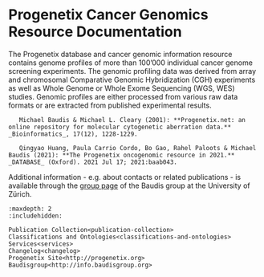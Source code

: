 Progenetix Cancer Genomics Resource Documentation
=================================================

The Progenetix database and cancer genomic information resource  contains genome profiles of more than 100’000 individual cancer genome screening experiments. The genomic profiling data was derived from array and chromosomal Comparative Genomic Hybridization (CGH) experiments as well as Whole Genome or Whole Exome Sequencing (WGS, WES) studies. Genomic profiles are either processed from various raw data formats or are extracted from published experimental results.

```{admonition} Citation
   Michael Baudis & Michael L. Cleary (2001): **Progenetix.net: an online repository for molecular cytogenetic aberration data.** _Bioinformatics_, 17(12), 1228-1229.
   
   Qingyao Huang, Paula Carrio Cordo, Bo Gao, Rahel Paloots & Michael Baudis (2021): **The Progenetix oncogenomic resource in 2021.** _DATABASE_ (Oxford). 2021 Jul 17; 2021:baab043.
```

Additional information - e.g. about contacts or related publications - is available
through the [group page](http://info.baudisgroup.org) of the Baudis group at the University of Zürich.

```{toctree}
:maxdepth: 2
:includehidden:

Publication Collection<publication-collection>
Classifications and Ontologies<classifications-and-ontologies>
Services<services>
Changelog<changelog>
Progenetix Site<http://progenetix.org>
Baudisgroup<http://info.baudisgroup.org>
```